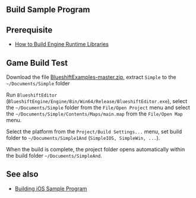Build Sample Program
--------------------

## Prerequisite

* [How to Build Engine Runtime Libraries](https://github.com/PolygonTek/BlueshiftEngine/wiki/How-to-Build-Engine-Runtime-Libraries)

## Game Build Test

Download the file [BlueshiftExamples-master.zip](https://github.com/PolygonTek/BlueshiftExamples/archive/master.zip),
extract `Simple` to the `~/Documents/Simple` folder

Run `BlueshiftEditor` (`BlueshiftEngine/Engine/Bin/Win64/Release/BlueshiftEditor.exe`),
select the `~/Documents/Simple` folder from the `File/Open Project` menu
and select the `~/Documents/Simple/Contents/Maps/main.map` from the `File/Open Map` menu.


Select the platform from the `Project/Build Settings...` menu,
set build folder  to `~/Documents/Simple1And` (`SimpleIOS, SimpleWin, ...`).

When the build is complete, the project folder opens automatically within the build folder `~/Documents/SimpleAnd`.

## See also

* [Building iOS Sample Program](https://github.com/PolygonTek/BlueshiftDocument/blob/master/Build%20iOS.pdf)


